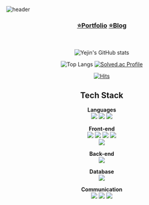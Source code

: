 <!-- # KIM YE JIN  -->
<!-- https://github.com/kyechan99/capsule-render#how-to-use -->
![header](https://capsule-render.vercel.app/api?type=Waving&color=auto&height=300&section=header&text=KIM%20YE%20JIN&fontSize=40&fontAlign=70&animation=fadeIn   )

<div align=center> 
  

###  [⭐Portfolio](https://kim-yejinn.github.io/about/)   [⭐Blog](https://kim-yejinn.github.io/)
<br>

![Yejin's GitHub stats](https://github-readme-stats.vercel.app/api?username=Kim-yejinn&show_icons=true&theme=radical)

![Top Langs](https://github-readme-stats.vercel.app/api/top-langs/?username=Kim-yejinn&layout=compact)
[![Solved.ac Profile](http://mazassumnida.wtf/api/v2/generate_badge?boj=kky156)](https://solved.ac/kky156/)
  
  
[![Hits](https://hits.seeyoufarm.com/api/count/incr/badge.svg?url=https%3A%2F%2Fgithub.com%2FKim-Yejinn&count_bg=%23B6DEE7&title_bg=%236EABC9&icon=&icon_color=%23FFFFFF&title=hits&edge_flat=false)](https://hits.seeyoufarm.com)
  

## Tech Stack
<!-- <img src="https://img.shields.io/badge/표시할이름-색상?style=for-the-badge&logo=기술스택아이콘&logoColor=white"> -->
<div align=center> 
  
**Languages**
  <br>
  <img src="https://img.shields.io/badge/java-007396?style=for-the-badge&logo=java&logoColor=white"> 
  <img src="https://img.shields.io/badge/C-A8B9CC?style=for-the-badge&logo=C&logoColor=white">
  <img src="https://img.shields.io/badge/Python-3776AB?style=for-the-badge&logo=Python&logoColor=white">
  <br>
  
**Front-end**
  <br>
  <img src="https://img.shields.io/badge/html5-E34F26?style=for-the-badge&logo=html5&logoColor=white"> 
  <img src="https://img.shields.io/badge/css-1572B6?style=for-the-badge&logo=css3&logoColor=white"> 
  <img src="https://img.shields.io/badge/javascript-F7DF1E?style=for-the-badge&logo=javascript&logoColor=black"> 
  <img src="https://img.shields.io/badge/vue.js-4FC08D?style=for-the-badge&logo=vue.js&logoColor=white">
  <br>
  <img src="https://img.shields.io/badge/bootstrap-7952B3?style=for-the-badge&logo=bootstrap&logoColor=white">
  <br>
  
**Back-end**
  <br>
  <img src="https://img.shields.io/badge/spring-6DB33F?style=for-the-badge&logo=spring&logoColor=white">
  <br>
  
**Database**
  <br>
  <img src="https://img.shields.io/badge/mysql-4479A1?style=for-the-badge&logo=mysql&logoColor=white"> 
  <br>
  
**Communication**
  <br>
  <img src="https://img.shields.io/badge/github-181717?style=for-the-badge&logo=github&logoColor=white">
  <img src="https://img.shields.io/badge/Notion-000000?style=for-the-badge&logo=Notion&logoColor=white">
  <img src="https://img.shields.io/badge/Jira-0052CC?style=for-the-badge&logo=github&logoColor=white">
  
</div>


<!--
**Kim-Yejinn/Kim-yejinn** is a ✨ _special_ ✨ repository because its `README.md` (this file) appears on your GitHub profile.

Here are some ideas to get you started:

- 🔭 I’m currently working on ...
- 🌱 I’m currently learning ...
- 👯 I’m looking to collaborate on ...
- 🤔 I’m looking for help with ...
- 💬 Ask me about ...
- 📫 How to reach me: ...
- 😄 Pronouns: ...
- ⚡ Fun fact: ...
-->
